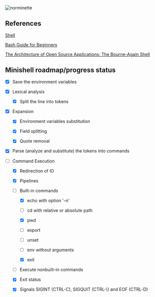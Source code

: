## 

![norminette](https://github.com/gbudau/minishell/workflows/norminette/badge.svg)

## References

[Shell](https://pubs.opengroup.org/onlinepubs/9699919799/idx/shell.html)

[Bash Guide for Beginners](https://tldp.org/LDP/Bash-Beginners-Guide/html/index.html)

[The Architecture of Open Source Applications: The Bourne-Again Shell](https://www.aosabook.org/en/bash.html)

## Minishell roadmap/progress status

- [x] Save the environment variables

- [x] Lexical analysis
  
  - [x] Split the line into tokens

- [x] Expansion
  
  - [x] Environment variables substitution
  
  - [x] Field splitting
  
  - [x] Quote removal

- [x] Parse (analyze and substitute) the tokens into commands

- [ ] Command Execution
  
  - [x] Redirection of IO
  
  - [x] Pipelines
  
  - [ ] Built-in commands
    
    - [x] echo with option '-n'
    
    - [ ] cd with relative or absolute path
    
    - [x] pwd
    
    - [ ] export
    
    - [ ] unset
    
    - [ ] env without arguments
    
    - [x] exit
  
  - [ ] Execute nonbuilt-in commands
  
  - [x] Exit status
  
  - [x] Signals SIGINT (CTRL-C), SIGQUIT \(CTRL-\\\) and EOF \(CTRL-D\)
  
    
